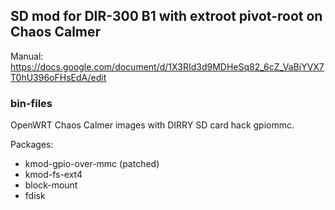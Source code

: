 ## SD mod for DIR-300 B1 with extroot pivot-root on Chaos Calmer
Manual: https://docs.google.com/document/d/1X3RId3d9MDHeSq82_6cZ_VaBjYVX7T0hU396oFHsEdA/edit

### bin-files

OpenWRT Chaos Calmer images with DIRRY SD card hack gpiommc.

Packages:
* kmod-gpio-over-mmc (patched)
* kmod-fs-ext4
* block-mount
* fdisk
